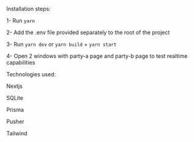 Installation steps:

1- Run `yarn`

2- Add the .env file provided separately to the root of the project

3- Run `yarn dev` or `yarn build` + `yarn start`

4- Open 2 windows with party-a page and party-b page to test realtime capabilities

Technologies used:

Nextjs

SQLite

Prisma

Pusher

Tailwind
